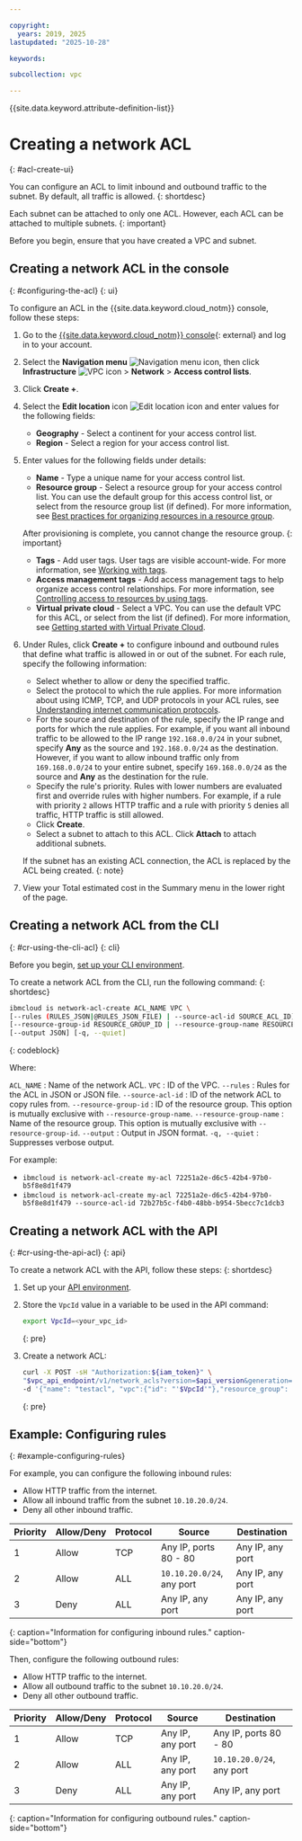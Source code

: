 ```yaml
---

copyright:
  years: 2019, 2025
lastupdated: "2025-10-28"

keywords:

subcollection: vpc

---
```


{{site.data.keyword.attribute-definition-list}}

# Creating a network ACL
{: #acl-create-ui}

You can configure an ACL to limit inbound and outbound traffic to the subnet. By default, all traffic is allowed.
{: shortdesc}

Each subnet can be attached to only one ACL. However, each ACL can be attached to multiple subnets.
{: important}

Before you begin, ensure that you have created a VPC and subnet.

## Creating a network ACL in the console
{: #configuring-the-acl}
{: ui}

To configure an ACL in the {{site.data.keyword.cloud_notm}} console, follow these steps:

1. Go to the [{{site.data.keyword.cloud_notm}} console](https://cloud.ibm.com){: external} and log in to your account.
1. Select the **Navigation menu** ![Navigation menu icon](../icons/icon_hamburger.svg), then click **Infrastructure** ![VPC icon](../../icons/vpc.svg) > **Network** > **Access control lists**.
1. Click **Create +**.
1. Select the **Edit location** icon ![Edit location icon](../icons/edit-tagging.svg "Edit location") and enter values for the following fields:

   * **Geography** - Select a continent for your access control list.
   * **Region** - Select a region for your access control list.

1. Enter values for the following fields under details:

   * **Name** - Type a unique name for your access control list.
   * **Resource group** -  Select a resource group for your access control list. You can use the default group for this access control list, or select from the resource group list (if defined). For more information, see [Best practices for organizing resources in a resource group](/docs/account?topic=account-account_setup).

   After provisioning is complete, you cannot change the resource group.
   {: important}

   * **Tags** - Add user tags. User tags are visible account-wide. For more information, see [Working with tags](/docs/account?topic=account-tag).
   * **Access management tags** - Add access management tags to help organize access control relationships. For more information, see [Controlling access to resources by using tags](/docs/account?topic=account-access-tags-tutorial).
   * **Virtual private cloud** - Select a VPC. You can use the default VPC for this ACL, or select from the list (if defined). For more information, see [Getting started with Virtual Private Cloud](/docs/vpc?topic=vpc-getting-started&interface=ui).

1. Under Rules, click **Create +** to configure inbound and outbound rules that define what traffic is allowed in or out of the subnet. For each rule, specify the following information:
      * Select whether to allow or deny the specified traffic.
      * Select the protocol to which the rule applies. For more information about using ICMP, TCP, and UDP protocols in your ACL rules, see [Understanding internet communication protocols](/docs/vpc?topic=vpc-understanding-icp#understanding-icp).
      * For the source and destination of the rule, specify the IP range and ports for which the rule applies. For example, if you want all inbound traffic to be allowed to the IP range `192.168.0.0/24` in your subnet, specify **Any** as the source and `192.168.0.0/24` as the destination. However, if you want to allow inbound traffic only from `169.168.0.0/24` to your entire subnet, specify `169.168.0.0/24` as the source and **Any** as the destination for the rule.
      * Specify the rule's priority. Rules with lower numbers are evaluated first and override rules with higher numbers. For example, if a rule with priority `2` allows HTTP traffic and a rule with priority `5` denies all traffic, HTTP traffic is still allowed.
      * Click **Create**.
      * Select a subnet to attach to this ACL. Click **Attach** to attach additional subnets.

      If the subnet has an existing ACL connection, the ACL is replaced by the ACL being created.
      {: note}

1. View your Total estimated cost in the Summary menu in the lower right of the page.

## Creating a network ACL from the CLI
{: #cr-using-the-cli-acl}
{: cli}

Before you begin, [set up your CLI environment](/docs/vpc?topic=vpc-set-up-environment&interface=cli).

To create a network ACL from the CLI, run the following command:
{: shortdesc}

```sh
ibmcloud is network-acl-create ACL_NAME VPC \
[--rules (RULES_JSON|@RULES_JSON_FILE) | --source-acl-id SOURCE_ACL_ID] \
[--resource-group-id RESOURCE_GROUP_ID | --resource-group-name RESOURCE_GROUP_NAME] \
[--output JSON] [-q, --quiet]
```
{: codeblock}

Where:

`ACL_NAME` 
:   Name of the network ACL.
`VPC` 
:   ID of the VPC.
`--rules`
:   Rules for the ACL in JSON or JSON file.
`--source-acl-id`
:   ID of the network ACL to copy rules from.
`--resource-group-id`
:   ID of the resource group. This option is mutually exclusive with `--resource-group-name`.
`--resource-group-name` 
:   Name of the resource group. This option is mutually exclusive with `--resource-group-id`.
`--output`
:   Output in JSON format.
`-q, --quiet`
:   Suppresses verbose output.



For example:

- `ibmcloud is network-acl-create my-acl 72251a2e-d6c5-42b4-97b0-b5f8e8d1f479`
- `ibmcloud is network-acl-create my-acl 72251a2e-d6c5-42b4-97b0-b5f8e8d1f479 --source-acl-id 72b27b5c-f4b0-48bb-b954-5becc7c1dcb3`



## Creating a network ACL with the API
{: #cr-using-the-api-acl}
{: api}

To create a network ACL with the API, follow these steps:
{: shortdesc}

1. Set up your [API environment](/docs/vpc?topic=vpc-set-up-environment#api-prerequisites-setup).
1. Store the `VpcId` value in a variable to be used in the API command:

    ```sh
    export VpcId=<your_vpc_id>
    ```
    {: pre}

1. Create a network ACL:

   ```sh
   curl -X POST -sH "Authorization:${iam_token}" \
   "$vpc_api_endpoint/v1/network_acls?version=$api_version&generation=2" \
   -d '{"name": "testacl", "vpc":{"id": "'$VpcId'"},"resource_group": {"id": "'$ResourceGroupId'"}}' | jq
   ```
   {: pre}

## Example: Configuring rules
{: #example-configuring-rules}

For example, you can configure the following inbound rules:

* Allow HTTP traffic from the internet.
* Allow all inbound traffic from the subnet `10.10.20.0/24`.
* Deny all other inbound traffic.

| Priority | Allow/Deny | Protocol | Source | Destination |
|--------------|-----------|------|------|------|
| 1 | Allow | TCP | Any IP, ports 80 - 80 |Any IP, any port|
| 2 | Allow | ALL | `10.10.20.0/24`, any port |Any IP, any port|
| 3 | Deny| ALL | Any IP, any port |Any IP, any port|
{: caption="Information for configuring inbound rules." caption-side="bottom"}

Then, configure the following outbound rules:

* Allow HTTP traffic to the internet.
* Allow all outbound traffic to the subnet `10.10.20.0/24`.
* Deny all other outbound traffic.

| Priority | Allow/Deny | Protocol | Source | Destination |
|--------------|-----------|------|------|------|
| 1 | Allow | TCP | Any IP, any port |Any IP, ports 80 - 80  |
| 2 | Allow | ALL | Any IP, any port | `10.10.20.0/24`, any port |
| 3 | Deny| ALL | Any IP, any port |Any IP, any port|
{: caption="Information for configuring outbound rules." caption-side="bottom"}
